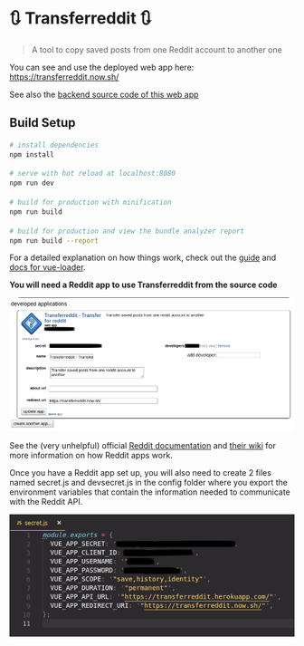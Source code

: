 # 🔃 Transferreddit 🔃

> A tool to copy saved posts from one Reddit account to another one

You can see and use the deployed web app here: https://transferreddit.now.sh/

See also the [backend source code of this web app](https://github.com/samlamar/transferreddit-server)


## Build Setup

``` bash
# install dependencies
npm install

# serve with hot reload at localhost:8080
npm run dev

# build for production with minification
npm run build

# build for production and view the bundle analyzer report
npm run build --report
```

For a detailed explanation on how things work, check out the [guide](http://vuejs-templates.github.io/webpack/) and [docs for vue-loader](http://vuejs.github.io/vue-loader).

**You will need a Reddit app to use Transferreddit from the source code**

![reddit app setup](/res/appsetup.png)

See the (very unhelpful) official [Reddit documentation](https://www.reddit.com/dev/api) and [their wiki](https://github.com/reddit-archive/reddit/wiki/API) for more information on how Reddit apps work.

Once you have a Reddit app set up, you will also need to create 2 files named secret.js and devsecret.js in the config folder where you export the environment variables that contain the information needed to communicate with the Reddit API.

![env vars](/res/envvars.png)


